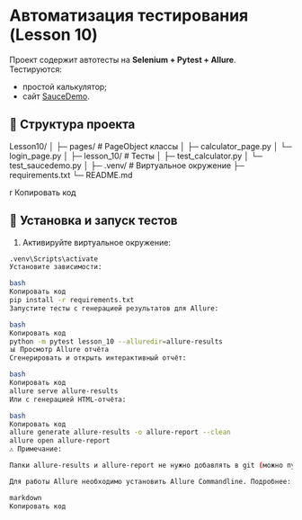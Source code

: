 # Автоматизация тестирования (Lesson 10)

Проект содержит автотесты на **Selenium + Pytest + Allure**.  
Тестируются:

- простой калькулятор;
- сайт [SauceDemo](https://www.saucedemo.com/).

## 📂 Структура проекта

Lesson10/
│
├─ pages/ # PageObject классы
│ ├─ calculator_page.py
│ └─ login_page.py
│
├─ lesson_10/ # Тесты
│ ├─ test_calculator.py
│ └─ test_saucedemo.py
│
├─ .venv/ # Виртуальное окружение
├─ requirements.txt
└─ README.md

r
Копировать код

## 🚀 Установка и запуск тестов

1. Активируйте виртуальное окружение:

```bash
.venv\Scripts\activate
Установите зависимости:

bash
Копировать код
pip install -r requirements.txt
Запустите тесты с генерацией результатов для Allure:

bash
Копировать код
python -m pytest lesson_10 --alluredir=allure-results
📊 Просмотр Allure отчёта
Сгенерировать и открыть интерактивный отчёт:

bash
Копировать код
allure serve allure-results
Или с генерацией HTML-отчёта:

bash
Копировать код
allure generate allure-results -o allure-report --clean
allure open allure-report
⚠️ Примечание:

Папки allure-results и allure-report не нужно добавлять в git (можно пушить только пустые).

Для работы Allure необходимо установить Allure Commandline. Подробнее: Allure Framework.

markdown
Копировать код
